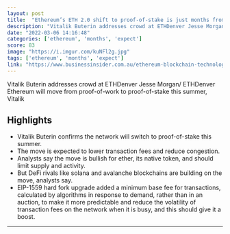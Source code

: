 ```yaml
---
layout: post
title:  "Ethereum’s ETH 2.0 shift to proof-of-stake is just months from launch, and analysts are bullish about the update. Here’s why."
description: "Vitalik Buterin addresses crowd at ETHDenver Jesse Morgan/ ETHDenver Ethereum will move from proof-of-work to proof-of-stake this summer, Vitalik"
date: "2022-03-06 14:16:48"
categories: ['ethereum', 'months', 'expect']
score: 83
image: "https://i.imgur.com/kuNFl2g.jpg"
tags: ['ethereum', 'months', 'expect']
link: "https://www.businessinsider.com.au/ethereum-blockchain-technology-crypto-cryptocurrency-ether-eth-vitalik-buterin-markets-2022-3"
---
```


Vitalik Buterin addresses crowd at ETHDenver Jesse Morgan/ ETHDenver Ethereum will move from proof-of-work to proof-of-stake this summer, Vitalik

## Highlights

- Vitalik Buterin confirms the network will switch to proof-of-stake this summer.
- The move is expected to lower transaction fees and reduce congestion.
- Analysts say the move is bullish for ether, its native token, and should limit supply and activity.
- But DeFi rivals like solana and avalanche blockchains are building on the move, analysts say.
- EIP-1559 hard fork upgrade added a minimum base fee for transactions, calculated by algorithms in response to demand, rather than in an auction, to make it more predictable and reduce the volatility of transaction fees on the network when it is busy, and this should give it a boost.

---
